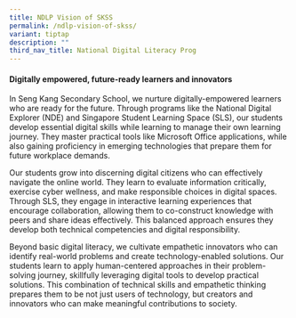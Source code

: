 ```yaml
---
title: NDLP Vision of SKSS
permalink: /ndlp-vision-of-skss/
variant: tiptap
description: ""
third_nav_title: National Digital Literacy Prog
---
```

<h4><strong>Digitally empowered, future-ready learners and innovators &nbsp;&nbsp;&nbsp; </strong>&nbsp;</h4>
<p>In Seng Kang Secondary School, we nurture digitally-empowered learners
who are ready for the future. Through programs like the National Digital
Explorer (NDE) and Singapore Student Learning Space (SLS), our students
develop essential digital skills while learning to manage their own learning
journey. They master practical tools like Microsoft Office applications,
while also gaining proficiency in emerging technologies that prepare them
for future workplace demands.</p>
<p>Our students grow into discerning digital citizens who can effectively
navigate the online world. They learn to evaluate information critically,
exercise cyber wellness, and make responsible choices in digital spaces.
Through SLS, they engage in interactive learning experiences that encourage
collaboration, allowing them to co-construct knowledge with peers and share
ideas effectively. This balanced approach ensures they develop both technical
competencies and digital responsibility.</p>
<p>Beyond basic digital literacy, we cultivate empathetic innovators who
can identify real-world problems and create technology-enabled solutions.
Our students learn to apply human-centered approaches in their problem-solving
journey, skillfully leveraging digital tools to develop practical solutions.
This combination of technical skills and empathetic thinking prepares them
to be not just users of technology, but creators and innovators who can
make meaningful contributions to society.</p>
<p><strong>&nbsp;</strong>
</p>